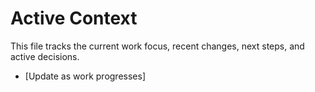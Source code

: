 # Active Context

This file tracks the current work focus, recent changes, next steps, and active decisions.

- [Update as work progresses]
